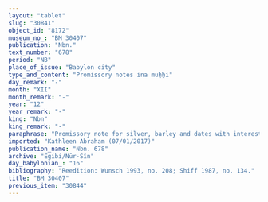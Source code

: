 ```yaml
---
layout: "tablet"
slug: "30841"
object_id: "8172"
museum_no_: "BM 30407"
publication: "Nbn."
text_number: "678"
period: "NB"
place_of_issue: "Babylon city"
type_and_content: "Promissory notes ina muẖẖi"
day_remark: "-"
month: "XII"
month_remark: "-"
year: "12"
year_remark: "-"
king: "Nbn"
king_remark: "-"
paraphrase: "Promissory note for silver, barley and dates with interest.<br /> <strong>B</strong> owes 2 minas of silver; 45;0.0.0 kor of barley and 80;0.0.0 kor of dates to <strong>A</strong>, to be paid back in two installments. The barley should be delivered in Ayyār (II); the dates in Ta&scaron;rīt (VII); and on the silver he has to start paying the usual 20% interest on a monthly basis from next month onwards (lit. &quot;from the 1<sup>st</sup> of Intercalary Addar [XII2]&quot;). Delivery is due in the creditor&#39; countryhouse (<em>bītu ina ṣēri</em>). The debtor&#39;s land (<em>zēru</em>) planted with trees (<em>zaqpu</em>) and grain (<em>p&icirc; &scaron;ulpi</em>) in Bīt-ṭāb-Bēl and his house at the Borsippa canal are pledged to the creditor. No other creditor shall exercise any rights over the pledged property until the creditor has received the full repayment of his silver, barley and dates. <strong>C</strong> acts as a guarantor for the repayment of the debt. The same creditor has also (<em>elat</em>) another claim (<em>ra&scaron;&ucirc;tu</em>) against him. Names of 3 witnesses and the scribe: Marduk-mukīn-apli/&Scaron;umu-uṣur//Amēl-Ea.<br /> <br /> <strong>A</strong> = Iddin-Marduk/Iqī&scaron;āya//Nūr-S&icirc;n; <strong>B</strong> = Marduk-nāṣir/&Scaron;ama&scaron;-ahu-iddin; <strong>C</strong> = Nergal-u&scaron;allim/Arrabi"
imported: "Kathleen Abraham (07/01/2017)"
publication_name: "Nbn. 678"
archive: "Egibi/Nūr-Sîn"
day_babylonian_: "16"
bibliography: "Reedition: Wunsch 1993, no. 208; Shiff 1987, no. 134."
title: "BM 30407"
previous_item: "30844"
---
```

